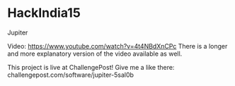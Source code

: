 # HackIndia15
Jupiter


Video: https://www.youtube.com/watch?v=4t4NBdXnCPc
There is a longer and more explanatory version of the video available as well.

This project is live at ChallengePost! Give me a like there: challengepost.com/software/jupiter-5sal0b

